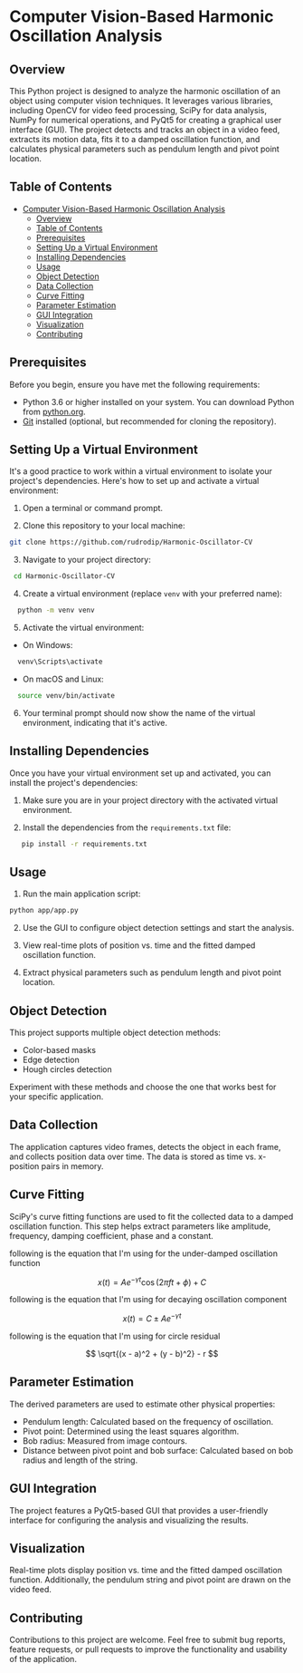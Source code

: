 # Computer Vision-Based Harmonic Oscillation Analysis

## Overview

This Python project is designed to analyze the harmonic oscillation of an object using computer vision techniques. It leverages various libraries, including OpenCV for video feed processing, SciPy for data analysis, NumPy for numerical operations, and PyQt5 for creating a graphical user interface (GUI). The project detects and tracks an object in a video feed, extracts its motion data, fits it to a damped oscillation function, and calculates physical parameters such as pendulum length and pivot point location.

## Table of Contents

- [Computer Vision-Based Harmonic Oscillation Analysis](#computer-vision-based-harmonic-oscillation-analysis)
  - [Overview](#overview)
  - [Table of Contents](#table-of-contents)
  - [Prerequisites](#prerequisites)
  - [Setting Up a Virtual Environment](#setting-up-a-virtual-environment)
  - [Installing Dependencies](#installing-dependencies)
  - [Usage](#usage)
  - [Object Detection](#object-detection)
  - [Data Collection](#data-collection)
  - [Curve Fitting](#curve-fitting)
  - [Parameter Estimation](#parameter-estimation)
  - [GUI Integration](#gui-integration)
  - [Visualization](#visualization)
  - [Contributing](#contributing)

## Prerequisites

Before you begin, ensure you have met the following requirements:

- Python 3.6 or higher installed on your system. You can download Python from [python.org](https://www.python.org/downloads/).
- [Git](https://git-scm.com/) installed (optional, but recommended for cloning the repository).

## Setting Up a Virtual Environment

It's a good practice to work within a virtual environment to isolate your project's dependencies. Here's how to set up and activate a virtual environment:

1. Open a terminal or command prompt.

2. Clone this repository to your local machine:

```bash
git clone https://github.com/rudrodip/Harmonic-Oscillator-CV
```

3. Navigate to your project directory:

```bash
 cd Harmonic-Oscillator-CV
```

4. Create a virtual environment (replace `venv` with your preferred name):

```bash
  python -m venv venv
```

5. Activate the virtual environment:

  - On Windows:

```bash
  venv\Scripts\activate
```

  - On macOS and Linux:

```bash
  source venv/bin/activate
```

6. Your terminal prompt should now show the name of the virtual environment, indicating that it's active.


## Installing Dependencies

Once you have your virtual environment set up and activated, you can install the project's dependencies:

1. Make sure you are in your project directory with the activated virtual environment.

2. Install the dependencies from the `requirements.txt` file:

```bash
   pip install -r requirements.txt
```

## Usage

1. Run the main application script:

```bash
python app/app.py
```

2. Use the GUI to configure object detection settings and start the analysis.

3. View real-time plots of position vs. time and the fitted damped oscillation function.

4. Extract physical parameters such as pendulum length and pivot point location.

## Object Detection

This project supports multiple object detection methods:

- Color-based masks
- Edge detection
- Hough circles detection

Experiment with these methods and choose the one that works best for your specific application.

## Data Collection

The application captures video frames, detects the object in each frame, and collects position data over time. The data is stored as time vs. x-position pairs in memory.

## Curve Fitting

SciPy's curve fitting functions are used to fit the collected data to a damped oscillation function. This step helps extract parameters like amplitude, frequency, damping coefficient, phase and a constant.

following is the equation that I'm using for the under-damped oscillation function

$$
x(t) = A e^{-\gamma t} \cos(2\pi f t + \phi) + C
$$

following is the equation that I'm using for decaying oscillation component

$$
x(t) = C \pm A e^{-\gamma t}
$$

following is the equation that I'm using for circle residual

$$
\sqrt{(x - a)^2 + (y - b)^2} - r
$$

## Parameter Estimation

The derived parameters are used to estimate other physical properties:

- Pendulum length: Calculated based on the frequency of oscillation.
- Pivot point: Determined using the least squares algorithm.
- Bob radius: Measured from image contours.
- Distance between pivot point and bob surface: Calculated based on bob radius and length of the string.

## GUI Integration

The project features a PyQt5-based GUI that provides a user-friendly interface for configuring the analysis and visualizing the results.

## Visualization

Real-time plots display position vs. time and the fitted damped oscillation function. Additionally, the pendulum string and pivot point are drawn on the video feed.

## Contributing

Contributions to this project are welcome. Feel free to submit bug reports, feature requests, or pull requests to improve the functionality and usability of the application.